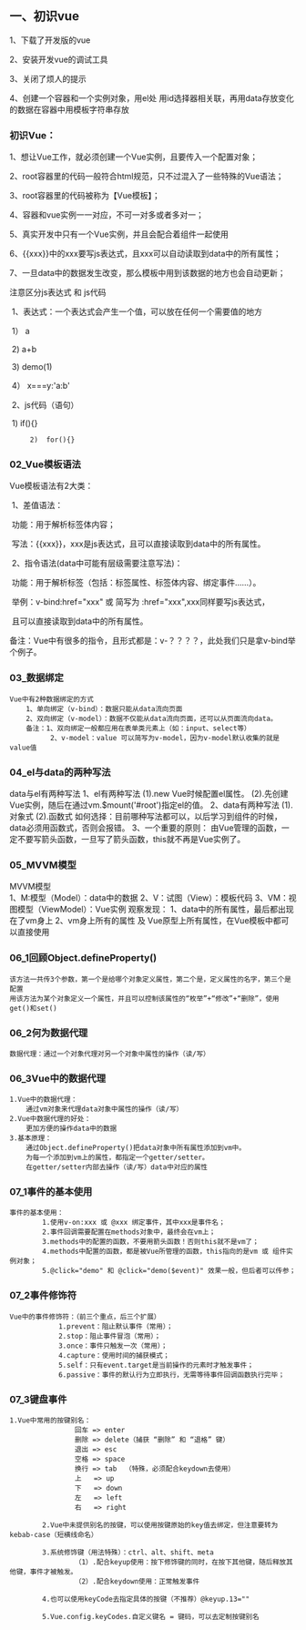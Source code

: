 ## 一、初识vue

1、下载了开发版的vue

2、安装开发vue的调试工具

3、关闭了烦人的提示

4、创建一个容器和一个实例对象，用el处 用id选择器相关联，再用data存放变化的数据在容器中用模板字符串存放



### 初识Vue：

  1、想让Vue工作，就必须创建一个Vue实例，且要传入一个配置对象；

  2、root容器里的代码一般符合html规范，只不过混入了一些特殊的Vue语法；

  3、root容器里的代码被称为【Vue模板】；

  4、容器和vue实例一一对应，不可一对多或者多对一；

  5、真实开发中只有一个Vue实例，并且会配合着组件一起使用 

  6、{{xxx}}中的xxx要写js表达式，且xxx可以自动读取到data中的所有属性；

  7、一旦data中的数据发生改变，那么模板中用到该数据的地方也会自动更新；





  注意区分js表达式 和 js代码

​    1、表达式：一个表达式会产生一个值，可以放在任何一个需要值的地方

​      1） a

​      2)   a+b

​      3)   demo(1)

​      4） x===y:'a:b'

​    2、js代码（语句）

​      1)  if(){}

         2)  for(){}









### 02_Vue模板语法

Vue模板语法有2大类：

​    1、差值语法：

​      功能：用于解析标签体内容；

​      写法：{{xxx}}，xxx是js表达式，且可以直接读取到data中的所有属性。

​    2、指令语法(data中可能有层级需要注意写法)：

​      功能：用于解析标签（包括：标签属性、标签体内容、绑定事件……）。

​      举例：v-bind:href="xxx" 或 简写为 :href="xxx",xxx同样要写js表达式，

​        且可以直接读取到data中的所有属性。

​      备注：Vue中有很多的指令，且形式都是：v-？？？？，此处我们只是拿v-bind举个例子。





### 03_数据绑定
    Vue中有2种数据绑定的方式
        1、单向绑定（v-bind）：数据只能从data流向页面
        2、双向绑定（v-model）：数据不仅能从data流向页面，还可以从页面流向data。
        备注：1、双向绑定一般都应用在表单类元素上（如：input、select等）
              2、v-model：value 可以简写为v-model，因为v-model默认收集的就是value值 






### 04_el与data的两种写法
  data与el有两种写法
        1、el有两种写法
            (1).new Vue时候配置el属性。
            (2).先创建Vue实例，随后在通过vm.$mount('#root')指定el的值。
        2、data有两种写法
            (1).对象式
            (2).函数式
            如何选择：目前哪种写法都可以，以后学习到组件的时候，data必须用函数式，否则会报错。
        3、一个重要的原则：
            由Vue管理的函数，一定不要写箭头函数，一旦写了箭头函数，this就不再是Vue实例了。 

### 05_MVVM模型
  MVVM模型    
            1、M:模型（Model）：data中的数据
            2、V：试图（View）：模板代码
            3、VM：视图模型（ViewModel）：Vue实例
        观察发现：
            1、data中的所有属性，最后都出现在了vm身上
            2、vm身上所有的属性 及 Vue原型上所有属性，在Vue模板中都可以直接使用 





### 06_1回顾Object.defineProperty()
    该方法一共传3个参数，第一个是给哪个对象定义属性，第二个是，定义属性的名字，第三个是配置
    用该方法为某个对象定义一个属性，并且可以控制该属性的“枚举”+“修改”+“删除”，使用get()和set()


### 06_2何为数据代理
    数据代理：通过一个对象代理对另一个对象中属性的操作（读/写）


### 06_3Vue中的数据代理
    1.Vue中的数据代理：
        通过vm对象来代理data对象中属性的操作（读/写）
    2.Vue中数据代理的好处：
        更加方便的操作data中的数据
    3.基本原理：
        通过Object.defineProperty()把data对象中所有属性添加到vm中。
        为每一个添加到vm上的属性，都指定一个getter/setter。
        在getter/setter内部去操作（读/写）data中对应的属性 

### 07_1事件的基本使用
    事件的基本使用：
            1.使用v-on:xxx 或 @xxx 绑定事件，其中xxx是事件名；
            2.事件回调需要配置在methods对象中，最终会在vm上；
            3.methods中的配置的函数，不要用箭头函数！否则this就不是vm了；
            4.methods中配置的函数，都是被Vue所管理的函数，this指向的是vm 或 组件实例对象；
            5.@click="demo" 和 @click="demo($event)" 效果一般，但后者可以传参；
    
### 07_2事件修饰符
    Vue中的事件修饰符：（前三个重点，后三个扩展）
                1.prevent：阻止默认事件（常用）；
                2.stop：阻止事件冒泡（常用）；
                3.once：事件只触发一次（常用）；
                4.capture：使用时间的捕获模式；
                5.self：只有event.target是当前操作的元素时才触发事件；
                6.passive：事件的默认行为立即执行，无需等待事件回调函数执行完毕；



### 07_3键盘事件

    1.Vue中常用的按键别名：
                    回车 => enter
                    删除 => delete（捕获 “删除” 和 “退格” 键）
                    退出 => esc
                    空格 => space
                    换行 => tab  （特殊，必须配合keydown去使用）
                    上   => up
                    下   => down
                    左   => left
                    右   => right
            
            2.Vue中未提供别名的按键，可以使用按键原始的key值去绑定，但注意要转为kebab-case（短横线命名）

            3.系统修饰键（用法特殊）：ctrl、alt、shift、meta
                    （1）.配合keyup使用：按下修饰键的同时，在按下其他键，随后释放其他键，事件才被触发。
                    （2）.配合keydown使用：正常触发事件
            
            4.也可以使用keyCode去指定具体的按键（不推荐）@keyup.13=""

            5.Vue.config.keyCodes.自定义键名 = 键码，可以去定制按键别名